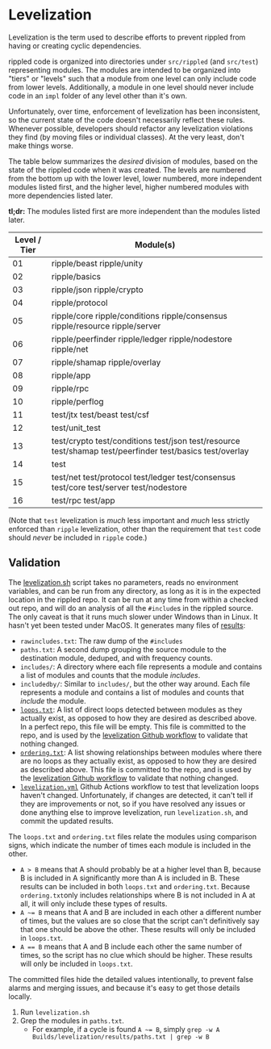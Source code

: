 # Levelization

Levelization is the term used to describe efforts to prevent rippled from
having or creating cyclic dependencies.

rippled code is organized into directories under `src/rippled` (and
`src/test`) representing modules. The modules are intended to be
organized into "tiers" or "levels" such that a module from one level can
only include code from lower levels. Additionally, a module
in one level should never include code in an `impl` folder of any level
other than it's own.

Unfortunately, over time, enforcement of levelization has been
inconsistent, so the current state of the code doesn't necessarily
reflect these rules. Whenever possible, developers should refactor any
levelization violations they find (by moving files or individual
classes). At the very least, don't make things worse.

The table below summarizes the _desired_ division of modules, based on the
state of the rippled code when it was created. The levels are numbered from
the bottom up with the lower level, lower numbered, more independent
modules listed first, and the higher level, higher numbered modules with
more dependencies listed later.

**tl;dr:** The modules listed first are more independent than the modules
listed later.

| Level / Tier | Module(s)                                                                                                |
| ------------ | -------------------------------------------------------------------------------------------------------- |
| 01           | ripple/beast ripple/unity                                                                                |
| 02           | ripple/basics                                                                                            |
| 03           | ripple/json ripple/crypto                                                                                |
| 04           | ripple/protocol                                                                                          |
| 05           | ripple/core ripple/conditions ripple/consensus ripple/resource ripple/server                             |
| 06           | ripple/peerfinder ripple/ledger ripple/nodestore ripple/net                                              |
| 07           | ripple/shamap ripple/overlay                                                                             |
| 08           | ripple/app                                                                                               |
| 09           | ripple/rpc                                                                                               |
| 10           | ripple/perflog                                                                                           |
| 11           | test/jtx test/beast test/csf                                                                             |
| 12           | test/unit_test                                                                                           |
| 13           | test/crypto test/conditions test/json test/resource test/shamap test/peerfinder test/basics test/overlay |
| 14           | test                                                                                                     |
| 15           | test/net test/protocol test/ledger test/consensus test/core test/server test/nodestore                   |
| 16           | test/rpc test/app                                                                                        |

(Note that `test` levelization is _much_ less important and _much_ less
strictly enforced than `ripple` levelization, other than the requirement
that `test` code should _never_ be included in `ripple` code.)

## Validation

The [levelization.sh](levelization.sh) script takes no parameters,
reads no environment variables, and can be run from any directory,
as long as it is in the expected location in the rippled repo.
It can be run at any time from within a checked out repo, and will
do an analysis of all the `#include`s in
the rippled source. The only caveat is that it runs much slower
under Windows than in Linux. It hasn't yet been tested under MacOS.
It generates many files of [results](results):

- `rawincludes.txt`: The raw dump of the `#includes`
- `paths.txt`: A second dump grouping the source module
  to the destination module, deduped, and with frequency counts.
- `includes/`: A directory where each file represents a module and
  contains a list of modules and counts that the module _includes_.
- `includedby/`: Similar to `includes/`, but the other way around. Each
  file represents a module and contains a list of modules and counts
  that _include_ the module.
- [`loops.txt`](results/loops.txt): A list of direct loops detected
  between modules as they actually exist, as opposed to how they are
  desired as described above. In a perfect repo, this file will be
  empty.
  This file is committed to the repo, and is used by the [levelization
  Github workflow](../../.github/workflows/levelization.yml) to validate
  that nothing changed.
- [`ordering.txt`](results/ordering.txt): A list showing relationships
  between modules where there are no loops as they actually exist, as
  opposed to how they are desired as described above.
  This file is committed to the repo, and is used by the [levelization
  Github workflow](../../.github/workflows/levelization.yml) to validate
  that nothing changed.
- [`levelization.yml`](../../.github/workflows/levelization.yml)
  Github Actions workflow to test that levelization loops haven't
  changed. Unfortunately, if changes are detected, it can't tell if
  they are improvements or not, so if you have resolved any issues or
  done anything else to improve levelization, run `levelization.sh`,
  and commit the updated results.

The `loops.txt` and `ordering.txt` files relate the modules
using comparison signs, which indicate the number of times each
module is included in the other.

- `A > B` means that A should probably be at a higher level than B,
  because B is included in A significantly more than A is included in B.
  These results can be included in both `loops.txt` and `ordering.txt`.
  Because `ordering.txt`only includes relationships where B is not
  included in A at all, it will only include these types of results.
- `A ~= B` means that A and B are included in each other a different
  number of times, but the values are so close that the script can't
  definitively say that one should be above the other. These results
  will only be included in `loops.txt`.
- `A == B` means that A and B include each other the same number of
  times, so the script has no clue which should be higher. These results
  will only be included in `loops.txt`.

The committed files hide the detailed values intentionally, to
prevent false alarms and merging issues, and because it's easy to
get those details locally.

1. Run `levelization.sh`
2. Grep the modules in `paths.txt`.
   - For example, if a cycle is found `A ~= B`, simply `grep -w
A Builds/levelization/results/paths.txt | grep -w B`

